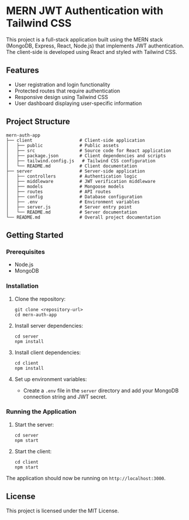 # MERN JWT Authentication with Tailwind CSS

This project is a full-stack application built using the MERN stack (MongoDB, Express, React, Node.js) that implements JWT authentication. The client-side is developed using React and styled with Tailwind CSS.

## Features

- User registration and login functionality
- Protected routes that require authentication
- Responsive design using Tailwind CSS
- User dashboard displaying user-specific information

## Project Structure

```
mern-auth-app
├── client                  # Client-side application
│   ├── public              # Public assets
│   ├── src                 # Source code for React application
│   ├── package.json        # Client dependencies and scripts
│   ├── tailwind.config.js   # Tailwind CSS configuration
│   └── README.md           # Client documentation
├── server                  # Server-side application
│   ├── controllers         # Authentication logic
│   ├── middleware          # JWT verification middleware
│   ├── models              # Mongoose models
│   ├── routes              # API routes
│   ├── config              # Database configuration
│   ├── .env                # Environment variables
│   ├── server.js           # Server entry point
│   └── README.md           # Server documentation
└── README.md               # Overall project documentation
```

## Getting Started

### Prerequisites

- Node.js
- MongoDB

### Installation

1. Clone the repository:
   ```
   git clone <repository-url>
   cd mern-auth-app
   ```

2. Install server dependencies:
   ```
   cd server
   npm install
   ```

3. Install client dependencies:
   ```
   cd client
   npm install
   ```

4. Set up environment variables:
   - Create a `.env` file in the `server` directory and add your MongoDB connection string and JWT secret.

### Running the Application

1. Start the server:
   ```
   cd server
   npm start
   ```

2. Start the client:
   ```
   cd client
   npm start
   ```

The application should now be running on `http://localhost:3000`.

## License

This project is licensed under the MIT License.